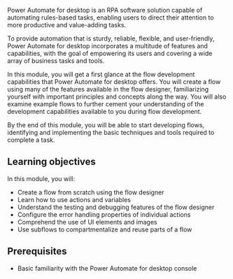 Power Automate for desktop is an RPA software solution capable of automating rules-based tasks, enabling users to direct their attention to more productive and value-adding tasks.

To provide automation that is sturdy, reliable, flexible, and user-friendly, Power Automate for desktop incorporates a multitude of features and capabilities, with the goal of empowering its users and covering a wide array of business tasks and tools.

In this module, you will get a first glance at the flow development capabilities that Power Automate for desktop offers. You will create a flow using many of the features available in the flow designer, familiarizing yourself with important principles and concepts along the way. You will also examine example flows to further cement your understanding of the development capabilities available to you during flow development.

By the end of this module, you will be able to start developing flows, identifying and implementing the basic techniques and tools required to complete a task.

## Learning objectives

In this module, you will:

* Create a flow from scratch using the flow designer
* Learn how to use actions and variables
* Understand the testing and debugging features of the flow designer
* Configure the error handling properties of individual actions
* Comprehend the use of UI elements and images
* Use subflows to compartmentalize and reuse parts of a flow

## Prerequisites

* Basic familiarity with the Power Automate for desktop console
